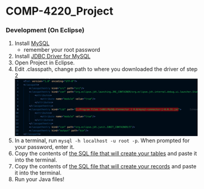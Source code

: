 # COMP-4220_Project

### Development (On Eclipse)

1. Install [MySQL](https://dev.mysql.com/downloads/mysql/)
   - remember your root password
2. Install [JDBC Driver for MySQL](https://dev.mysql.com/downloads/connector/j/)
3. Open Project in Eclipse.
4. Edit .classpath, change path to where you downloaded the driver of step 2
   ![classpath file](COMP4220-Project/ProjDocs/connecter_path.png)
5. In a terminal, run `mysql -h localhost -u root -p`. When prompted for your password, enter it.
6. Copy the contents of [the SQL file that will create your tables](./COMP4220-Project/SQL/ManagementDB_CreateTables.sql) and paste it into the terminal.
7. Copy the contents of [the SQL file that will create your records](./COMP4220-Project/SQL/ManagementDB_CreateTables.sql) and paste it into the terminal.
8. Run your Java files!

